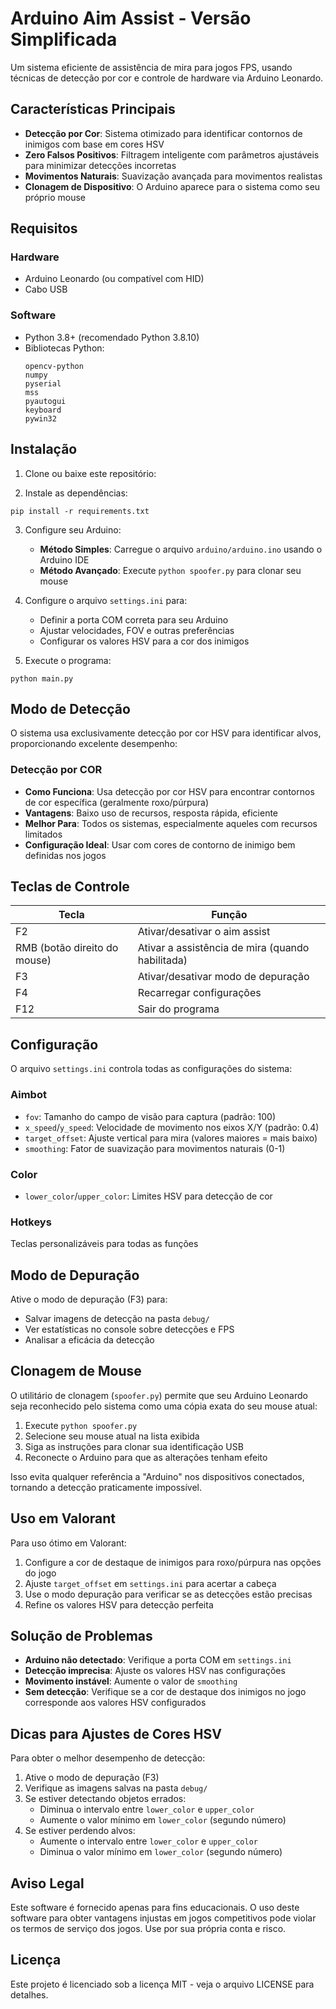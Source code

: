 # Arduino Aim Assist - Versão Simplificada

Um sistema eficiente de assistência de mira para jogos FPS, usando técnicas de detecção por cor e controle de hardware via Arduino Leonardo.

## Características Principais

- **Detecção por Cor**: Sistema otimizado para identificar contornos de inimigos com base em cores HSV
- **Zero Falsos Positivos**: Filtragem inteligente com parâmetros ajustáveis para minimizar detecções incorretas
- **Movimentos Naturais**: Suavização avançada para movimentos realistas
- **Clonagem de Dispositivo**: O Arduino aparece para o sistema como seu próprio mouse

## Requisitos

### Hardware
- Arduino Leonardo (ou compatível com HID)
- Cabo USB

### Software
- Python 3.8+ (recomendado Python 3.8.10)
- Bibliotecas Python:
  ```
  opencv-python
  numpy
  pyserial
  mss
  pyautogui
  keyboard
  pywin32
  ```

## Instalação

1. Clone ou baixe este repositório:

2. Instale as dependências:
```
pip install -r requirements.txt
```

3. Configure seu Arduino:
   - **Método Simples**: Carregue o arquivo `arduino/arduino.ino` usando o Arduino IDE
   - **Método Avançado**: Execute `python spoofer.py` para clonar seu mouse

4. Configure o arquivo `settings.ini` para:
   - Definir a porta COM correta para seu Arduino
   - Ajustar velocidades, FOV e outras preferências
   - Configurar os valores HSV para a cor dos inimigos

5. Execute o programa:
```
python main.py
```

## Modo de Detecção

O sistema usa exclusivamente detecção por cor HSV para identificar alvos, proporcionando excelente desempenho:

### Detecção por COR
- **Como Funciona**: Usa detecção por cor HSV para encontrar contornos de cor específica (geralmente roxo/púrpura)
- **Vantagens**: Baixo uso de recursos, resposta rápida, eficiente
- **Melhor Para**: Todos os sistemas, especialmente aqueles com recursos limitados
- **Configuração Ideal**: Usar com cores de contorno de inimigo bem definidas nos jogos

## Teclas de Controle

| Tecla | Função |
|-------|--------|
| F2 | Ativar/desativar o aim assist |
| RMB (botão direito do mouse) | Ativar a assistência de mira (quando habilitada) |
| F3 | Ativar/desativar modo de depuração |
| F4 | Recarregar configurações |
| F12 | Sair do programa |

## Configuração

O arquivo `settings.ini` controla todas as configurações do sistema:

### Aimbot
- `fov`: Tamanho do campo de visão para captura (padrão: 100)
- `x_speed`/`y_speed`: Velocidade de movimento nos eixos X/Y (padrão: 0.4)
- `target_offset`: Ajuste vertical para mira (valores maiores = mais baixo)
- `smoothing`: Fator de suavização para movimentos naturais (0-1)

### Color
- `lower_color`/`upper_color`: Limites HSV para detecção de cor

### Hotkeys
Teclas personalizáveis para todas as funções

## Modo de Depuração

Ative o modo de depuração (F3) para:
- Salvar imagens de detecção na pasta `debug/`
- Ver estatísticas no console sobre detecções e FPS
- Analisar a eficácia da detecção

## Clonagem de Mouse

O utilitário de clonagem (`spoofer.py`) permite que seu Arduino Leonardo seja reconhecido pelo sistema como uma cópia exata do seu mouse atual:

1. Execute `python spoofer.py`
2. Selecione seu mouse atual na lista exibida
3. Siga as instruções para clonar sua identificação USB
4. Reconecte o Arduino para que as alterações tenham efeito

Isso evita qualquer referência a "Arduino" nos dispositivos conectados, tornando a detecção praticamente impossível.

## Uso em Valorant

Para uso ótimo em Valorant:

1. Configure a cor de destaque de inimigos para roxo/púrpura nas opções do jogo
2. Ajuste `target_offset` em `settings.ini` para acertar a cabeça
3. Use o modo depuração para verificar se as detecções estão precisas
4. Refine os valores HSV para detecção perfeita

## Solução de Problemas

- **Arduino não detectado**: Verifique a porta COM em `settings.ini`
- **Detecção imprecisa**: Ajuste os valores HSV nas configurações
- **Movimento instável**: Aumente o valor de `smoothing`
- **Sem detecção**: Verifique se a cor de destaque dos inimigos no jogo corresponde aos valores HSV configurados

## Dicas para Ajustes de Cores HSV

Para obter o melhor desempenho de detecção:

1. Ative o modo de depuração (F3)
2. Verifique as imagens salvas na pasta `debug/`
3. Se estiver detectando objetos errados:
   - Diminua o intervalo entre `lower_color` e `upper_color`
   - Aumente o valor mínimo em `lower_color` (segundo número)
4. Se estiver perdendo alvos:
   - Aumente o intervalo entre `lower_color` e `upper_color`
   - Diminua o valor mínimo em `lower_color` (segundo número)

## Aviso Legal

Este software é fornecido apenas para fins educacionais. O uso deste software para obter vantagens injustas em jogos competitivos pode violar os termos de serviço dos jogos. Use por sua própria conta e risco.

## Licença

Este projeto é licenciado sob a licença MIT - veja o arquivo LICENSE para detalhes.